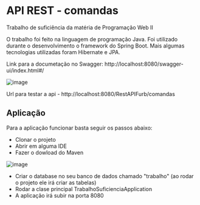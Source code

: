 # API REST - comandas

Trabalho de suficiência da matéria de Programação Web II

O trabalho foi feito na linguagem de programação Java. Foi utilizado durante o desenvolvimento o framework do Spring Boot.
Mais algumas tecnologias utilizadas foram Hibernate e JPA.

Link para a documetação no Swagger: http://localhost:8080/swagger-ui/index.html#/

![image](https://user-images.githubusercontent.com/58486342/222802195-2fce663e-14ea-4919-aa0c-7045ce05242b.png)

Url para testar a api - http://localhost:8080/RestAPIFurb/comandas

## Aplicação
Para a aplicação funcionar basta seguir os passos abaixo:
 - Clonar o projeto
 - Abrir em alguma IDE
 - Fazer o dowload do Maven
 
![image](https://user-images.githubusercontent.com/58486342/222808715-61c906c9-2e09-4b59-a4b8-6f3ad1b54fc2.png)

- Criar o database no seu banco de dados chamado "trabalho" (ao rodar o projeto ele irá criar as tabelas)
- Rodar a clase principal TrabalhoSuficienciaApplication
- A aplicação irá subir na porta 8080
